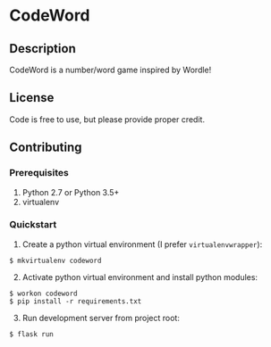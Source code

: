 # CodeWord

## Description
CodeWord is a number/word game inspired by Wordle!

## License
Code is free to use, but please provide proper credit.

## Contributing

### Prerequisites
1. Python 2.7 or Python 3.5+
2. virtualenv

### Quickstart
1. Create a python virtual environment (I prefer `virtualenvwrapper`):
```
$ mkvirtualenv codeword
```

2. Activate python virtual environment and install python modules:
```
$ workon codeword
$ pip install -r requirements.txt
```

3. Run development server from project root:
```
$ flask run
```
